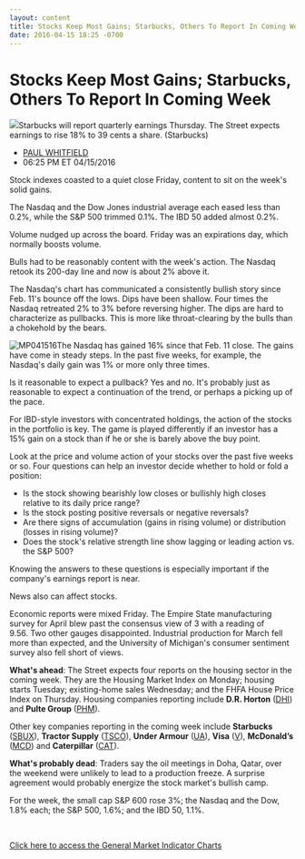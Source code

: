 ```yaml
---
layout: content
title: Stocks Keep Most Gains; Starbucks, Others To Report In Coming Week
date: 2016-04-15 18:25 -0700
---
```



Stocks Keep Most Gains; Starbucks, Others To Report In Coming Week
===================================================================


![](https://www.investors.com/wp-content/uploads/2016/04/BIGPIC-041516-company.jpg)Starbucks will report quarterly earnings Thursday. The Street expects earnings to rise 18% to 39 cents a share. (Starbucks)




* [PAUL WHITFIELD](https://www.investors.com/author/whitfieldp/ "Posts by PAUL WHITFIELD")
* 06:25 PM ET 04/15/2016




Stock indexes coasted to a quiet close Friday, content to sit on the week's solid gains.


The Nasdaq and the Dow Jones industrial average each eased less than 0.2%, while the S&P 500 trimmed 0.1%. The IBD 50 added almost 0.2%.


Volume nudged up across the board. Friday was an expirations day, which normally boosts volume.


Bulls had to be reasonably content with the week's action. The Nasdaq retook its 200-day line and now is about 2% above it.


The Nasdaq's chart has communicated a consistently bullish story since Feb. 11's bounce off the lows. Dips have been shallow. Four times the Nasdaq retreated 2% to 3% before reversing higher. The dips are hard to characterize as pullbacks. This is more like throat-clearing by the bulls than a chokehold by the bears.


![MP041516](https://www.investors.com/wp-content/uploads/2016/04/MP041516-549x1024.jpg)The Nasdaq has gained 16% since that Feb. 11 close. The gains have come in steady steps. In the past five weeks, for example, the Nasdaq's daily gain was 1% or more only three times.


Is it reasonable to expect a pullback? Yes and no. It's probably just as reasonable to expect a continuation of the trend, or perhaps a picking up of the pace.


For IBD-style investors with concentrated holdings, the action of the stocks in the portfolio is key. The game is played differently if an investor has a 15% gain on a stock than if he or she is barely above the buy point.


Look at the price and volume action of your stocks over the past five weeks or so. Four questions can help an investor decide whether to hold or fold a position:


* Is the stock showing bearishly low closes or bullishly high closes relative to its daily price range?
* Is the stock posting positive reversals or negative reversals?
* Are there signs of accumulation (gains in rising volume) or distribution (losses in rising volume)?
* Does the stock's relative strength line show lagging or leading action vs. the S&P 500?


Knowing the answers to these questions is especially important if the company's earnings report is near.


News also can affect stocks.


Economic reports were mixed Friday. The Empire State manufacturing survey for April blew past the consensus view of 3 with a reading of 9.56. Two other gauges disappointed. Industrial production for March fell more than expected, and the University of Michigan's consumer sentiment survey also fell short of views.


**What's ahead**: The Street expects four reports on the housing sector in the coming week. They are the Housing Market Index on Monday; housing starts Tuesday; existing-home sales Wednesday; and the FHFA House Price Index on Thursday. Housing companies reporting include **D.R. Horton** ([DHI](https://research.investors.com/quote.aspx?symbol=DHI)) and **Pulte Group** ([PHM](https://research.investors.com/quote.aspx?symbol=PHM)).


Other key companies reporting in the coming week include **Starbucks** ([SBUX](https://research.investors.com/quote.aspx?symbol=SBUX)), **Tractor Supply** ([TSCO](https://research.investors.com/quote.aspx?symbol=TSCO)), **Under Armour** ([UA](https://research.investors.com/quote.aspx?symbol=UA)), **Visa** ([V](https://research.investors.com/quote.aspx?symbol=V)), **McDonald’s** ([MCD](https://research.investors.com/quote.aspx?symbol=MCD)) and **Caterpillar** ([CAT](https://research.investors.com/quote.aspx?symbol=CAT)).


**What's probably dead**: Traders say the oil meetings in Doha, Qatar, over the weekend were unlikely to lead to a production freeze. A surprise agreement would probably energize the stock market's bullish camp.


For the week, the small cap S&P 600 rose 3%; the Nasdaq and the Dow, 1.8% each; the S&P 500, 1.6%; and the IBD 50, 1.1%.


 


[Click here to access the General Market Indicator Charts](https://www.investors.com/wp-content/uploads/2016/04/GMI_041816.pdf)


 




